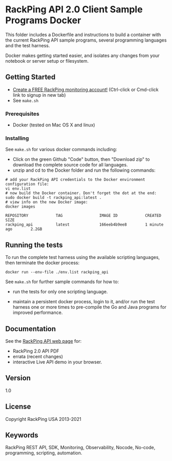 # RackPing API 2.0 Client Sample Programs Docker

This folder includes a Dockerfile and instructions to build a container with the current RackPing API sample programs, several programming languages and the test harness.

Docker makes getting started easier, and isolates any changes from your notebook or server setup or filesystem.

## Getting Started

* [Create a FREE RackPing monitoring account!](https://www.rackping.com/cgi-bin/signup.cgi) (Ctrl-click or Cmd-click link to signup in new tab)
* See `make.sh`

### Prerequisites

* Docker (tested on Mac OS X and linux)

### Installing

See `make.sh` for various docker commands including:

* Click on the green Github "Code" button, then "Download zip" to download the complete source code for all languages.
* unzip and cd to the Docker folder and run the following commands:

```
# add your RackPing API credentials to the Docker environment configuration file:
vi env.list
# now build the Docker container. Don't forget the dot at the end:
sudo docker build -t rackping_api:latest .
# view info on the new Docker image:
docker images
```

```
REPOSITORY            TAG                IMAGE ID            CREATED             SIZE
rackping_api          latest             166eeb4b9ee8        1 minute ago        2.2GB
```

## Running the tests

To run the complete test harness using the available scripting languages, then terminate the docker process:

```
docker run --env-file ./env.list rackping_api
```

See `make.sh` for further sample commands for how to:

* run the tests for only one scripting language.

* maintain a persistent docker process, login to it, and/or run the test harness one or more times to pre-compile the Go and Java programs for improved performance.

## Documentation

See the [RackPing API web page](https://www.rackping.com/api.html) for:

* RackPing 2.0 API PDF
* errata (recent changes)
* interactive Live API demo in your browser.

## Version

1.0

## License

Copyright RackPing USA 2013-2021

## Keywords

RackPing REST API, SDK, Monitoring, Observability, Nocode, No-code, programming, scripting, automation.

